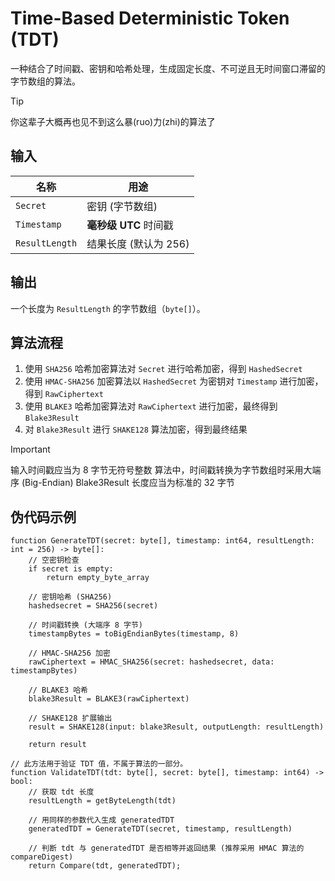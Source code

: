 # Time-Based Deterministic Token (TDT)

一种结合了时间戳、密钥和哈希处理，生成固定长度、不可逆且无时间窗口滞留的字节数组的算法。

> [!TIP]
> 你这辈子大概再也见不到这么暴(ruo)力(zhi)的算法了

## 输入

| 名称           | 用途                      |
| -------------- | ------------------------- |
| `Secret`       | 密钥 (字节数组)           |
| `Timestamp`    | **毫秒级** **UTC** 时间戳 |
| `ResultLength` | 结果长度 (默认为 256)     |

## 输出

一个长度为 `ResultLength` 的字节数组（`byte[]`）。

## 算法流程

1. 使用 `SHA256` 哈希加密算法对 `Secret` 进行哈希加密，得到 `HashedSecret`
2. 使用 `HMAC-SHA256` 加密算法以 `HashedSecret` 为密钥对 `Timestamp` 进行加密，得到 `RawCiphertext`
3. 使用 `BLAKE3` 哈希加密算法对 `RawCiphertext` 进行加密，最终得到 `Blake3Result`
4. 对 `Blake3Result` 进行 `SHAKE128` 算法加密，得到最终结果

> [!IMPORTANT]
> 输入时间戳应当为 8 字节无符号整数
> 算法中，时间戳转换为字节数组时采用大端序 (Big-Endian)
> Blake3Result 长度应当为标准的 32 字节

## 伪代码示例

```
function GenerateTDT(secret: byte[], timestamp: int64, resultLength: int = 256) -> byte[]:
    // 空密钥检查
    if secret is empty:
        return empty_byte_array

    // 密钥哈希 (SHA256)
    hashedsecret = SHA256(secret)

    // 时间戳转换 (大端序 8 字节)
    timestampBytes = toBigEndianBytes(timestamp, 8)

    // HMAC-SHA256 加密
    rawCiphertext = HMAC_SHA256(secret: hashedsecret, data: timestampBytes)

    // BLAKE3 哈希
    blake3Result = BLAKE3(rawCiphertext)

    // SHAKE128 扩展输出
    result = SHAKE128(input: blake3Result, outputLength: resultLength)

    return result

// 此方法用于验证 TDT 值，不属于算法的一部分。
function ValidateTDT(tdt: byte[], secret: byte[], timestamp: int64) -> bool:
    // 获取 tdt 长度
    resultLength = getByteLength(tdt)

    // 用同样的参数代入生成 generatedTDT
    generatedTDT = GenerateTDT(secret, timestamp, resultLength)

    // 判断 tdt 与 generatedTDT 是否相等并返回结果 (推荐采用 HMAC 算法的 compareDigest)
    return Compare(tdt, generatedTDT);
```
